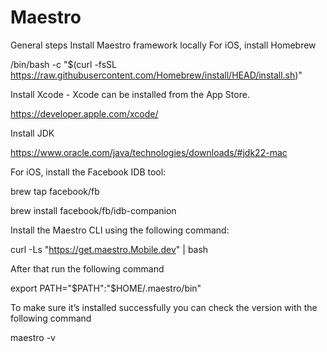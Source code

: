 # Maestro
General steps
Install Maestro framework locally
For iOS, install Homebrew 

/bin/bash -c "$(curl -fsSL https://raw.githubusercontent.com/Homebrew/install/HEAD/install.sh)"

Install Xcode - Xcode can be installed from the App Store.

https://developer.apple.com/xcode/

Install JDK 

https://www.oracle.com/java/technologies/downloads/#jdk22-mac

For iOS, install the Facebook IDB tool:

brew tap facebook/fb

brew install facebook/fb/idb-companion

Install the Maestro CLI using the following command: 

curl -Ls "https://get.maestro.Mobile.dev" | bash

After that run the following command

export PATH="$PATH":"$HOME/.maestro/bin"

To make sure it’s installed successfully you can check the version with the following command

maestro -v
